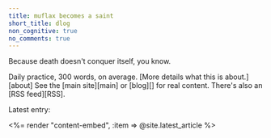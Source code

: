 ```yaml
---
title: muflax becomes a saint
short_title: dlog
non_cognitive: true
no_comments: true
---
```


Because death doesn't conquer itself, you know.

Daily practice, 300 words, on average. [More details what this is about.][about] See the [main site][main] or [blog][] for real content. There's also an [RSS feed][RSS].

Latest entry:

<%= render "content-embed", :item => @site.latest_article %>
